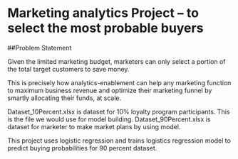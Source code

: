 # Marketing analytics Project – to select the most probable buyers

##Problem Statement

Given the limited marketing budget, marketers can only select a portion of the total target customers to save money.

This is precisely how analytics-enablement can help any marketing function to maximum business revenue and optimize their marketing funnel by smartly allocating their funds, at scale.

Dataset_10Percent.xlsx is dataset for 10% loyalty program participants. This is the file we would use for model building. Dataset_90Percent.xlsx is dataset for marketer to make market plans by using model.

This project uses logistic regression and trains logistics regression model to predict buying probabilities for 90 percent dataset.



